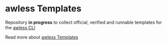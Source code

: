 # awless Templates

Repository **in progress** to collect official, verified and runnable templates for the [awless CLI](https://github.com/wallix/awless)

Read more about [awless Templates](https://github.com/wallix/awless/wiki/Templates)
